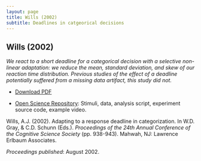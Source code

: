 ```yaml
---
layout: page
title: Wills (2002)
subtitle: Deadlines in catgeorical decisions
---
```


## Wills (2002)

_We react to a short deadline for a categorical decision with a selective
non-linear adaptation: we reduce the mean, standard deviation, and skew of our
reaction time distribution. Previous studies of the effect of a deadline
potentially suffered from a missing data artifact, this study did not._

- [Download PDF](2002Wills.pdf)

- [Open Science Repository](http://www.willslab.org.uk/cam2/index.html): Stimuli, data, analysis script, experiment source code, example video.

Wills, A.J. (2002). Adapting to a response deadline in categorization. In W.D. Gray, & C.D. Schunn (Eds.). _Proceedings of the 24th Annual Conference of the Cognitive Science Society_ (pp. 938-943). Mahwah, NJ: Lawrence Erlbaum Associates. 

_Proceedings published_: August 2002.

